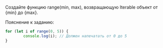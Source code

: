Создайте функцию range(min, max), возвращающую Iterable объект от {min} до {max}.

Пояснение к заданию:

```javascript
for (let i of range(0, 5)) {
    	console.log(i); // Должен напечатать от 0 до 5
}
```

